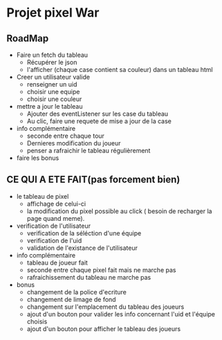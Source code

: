 # Projet pixel War

## RoadMap

* Faire un fetch du tableau
    * Récupérer le json
    * l'afficher (chaque case contient sa couleur) dans un tableau html
* Creer un utilisateur valide
    * renseigner un uid
    * choisir une equipe
    * choisir une couleur
* mettre a jour le tableau
    * Ajouter des eventListener sur les case du tableau
    * Au clic, faire une requete de mise a jour de la case
* info complémentaire
    * seconde entre chaque tour
    * Dernieres modification du joueur
    * penser a rafraichir le tableau régulièrement
* faire les bonus 


## CE QUI A ETE FAIT(pas forcement bien)
* le tableau de pixel 
    * affichage de celui-ci
    * la modification du pixel possible au click ( besoin de recharger la page quand meme).
* verification de l'utilisateur
    * verification de la séléction d'une équipe
    * verification de l'uid
    * validation de l'existance de l'utilisateur
* info complémentaire
    * tableau de joueur fait
    * seconde entre chaque pixel fait mais ne marche pas
    * rafraichissement du tableau ne marche pas
* bonus
    * changement de la police d'ecriture
    * changement de limage de fond 
    * changement sur l'emplacement du tableau des joueurs
    * ajout d'un bouton pour valider les info concernant l'uid et l'équipe choisis
    * ajout d'un bouton pour afficher le tableau des joueurs
